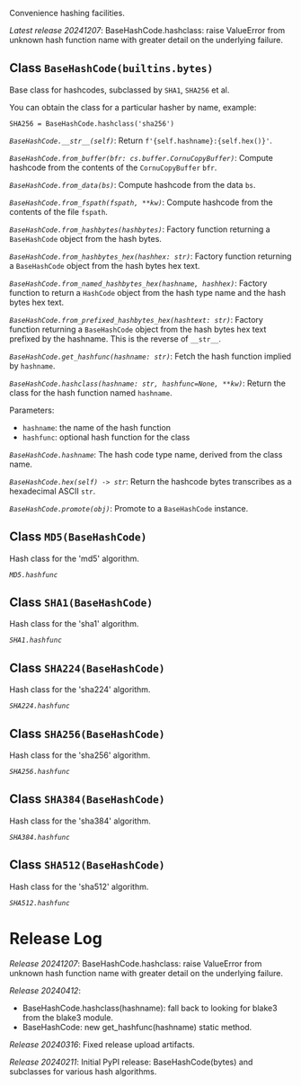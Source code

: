 Convenience hashing facilities.

*Latest release 20241207*:
BaseHashCode.hashclass: raise ValueError from unknown hash function name with greater detail on the underlying failure.

## <a name="BaseHashCode"></a>Class `BaseHashCode(builtins.bytes)`

Base class for hashcodes, subclassed by `SHA1`, `SHA256` et al.

You can obtain the class for a particular hasher by name, example:

    SHA256 = BaseHashCode.hashclass('sha256')

*`BaseHashCode.__str__(self)`*:
Return `f'{self.hashname}:{self.hex()}'`.

*`BaseHashCode.from_buffer(bfr: cs.buffer.CornuCopyBuffer)`*:
Compute hashcode from the contents of the `CornuCopyBuffer` `bfr`.

*`BaseHashCode.from_data(bs)`*:
Compute hashcode from the data `bs`.

*`BaseHashCode.from_fspath(fspath, **kw)`*:
Compute hashcode from the contents of the file `fspath`.

*`BaseHashCode.from_hashbytes(hashbytes)`*:
Factory function returning a `BaseHashCode` object from the hash bytes.

*`BaseHashCode.from_hashbytes_hex(hashhex: str)`*:
Factory function returning a `BaseHashCode` object
from the hash bytes hex text.

*`BaseHashCode.from_named_hashbytes_hex(hashname, hashhex)`*:
Factory function to return a `HashCode` object
from the hash type name and the hash bytes hex text.

*`BaseHashCode.from_prefixed_hashbytes_hex(hashtext: str)`*:
Factory function returning a `BaseHashCode` object
from the hash bytes hex text prefixed by the hashname.
This is the reverse of `__str__`.

*`BaseHashCode.get_hashfunc(hashname: str)`*:
Fetch the hash function implied by `hashname`.

*`BaseHashCode.hashclass(hashname: str, hashfunc=None, **kw)`*:
Return the class for the hash function named `hashname`.

Parameters:
* `hashname`: the name of the hash function
* `hashfunc`: optional hash function for the class

*`BaseHashCode.hashname`*:
The hash code type name, derived from the class name.

*`BaseHashCode.hex(self) -> str`*:
Return the hashcode bytes transcribes as a hexadecimal ASCII `str`.

*`BaseHashCode.promote(obj)`*:
Promote to a `BaseHashCode` instance.

## <a name="MD5"></a>Class `MD5(BaseHashCode)`

Hash class for the 'md5' algorithm.

*`MD5.hashfunc`*

## <a name="SHA1"></a>Class `SHA1(BaseHashCode)`

Hash class for the 'sha1' algorithm.

*`SHA1.hashfunc`*

## <a name="SHA224"></a>Class `SHA224(BaseHashCode)`

Hash class for the 'sha224' algorithm.

*`SHA224.hashfunc`*

## <a name="SHA256"></a>Class `SHA256(BaseHashCode)`

Hash class for the 'sha256' algorithm.

*`SHA256.hashfunc`*

## <a name="SHA384"></a>Class `SHA384(BaseHashCode)`

Hash class for the 'sha384' algorithm.

*`SHA384.hashfunc`*

## <a name="SHA512"></a>Class `SHA512(BaseHashCode)`

Hash class for the 'sha512' algorithm.

*`SHA512.hashfunc`*

# Release Log



*Release 20241207*:
BaseHashCode.hashclass: raise ValueError from unknown hash function name with greater detail on the underlying failure.

*Release 20240412*:
* BaseHashCode.hashclass(hashname): fall back to looking for blake3 from the blake3 module.
* BaseHashCode: new get_hashfunc(hashname) static method.

*Release 20240316*:
Fixed release upload artifacts.

*Release 20240211*:
Initial PyPI release: BaseHashCode(bytes) and subclasses for various hash algorithms.
